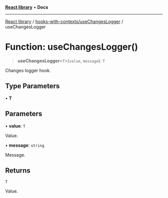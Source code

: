 [**React library**](../../../index.md) • **Docs**

***

[React library](../../../modules.md) / [hooks-with-contexts/useChangesLogger](../index.md) / useChangesLogger

# Function: useChangesLogger()

> **useChangesLogger**\<`T`\>(`value`, `message`): `T`

Changes logger hook.

## Type Parameters

• **T**

## Parameters

• **value**: `T`

Value.

• **message**: `string`

Message.

## Returns

`T`

Value.

